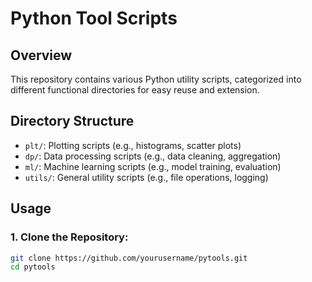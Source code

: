 # Python Tool Scripts

## Overview
This repository contains various Python utility scripts, categorized into different functional directories for easy reuse and extension.

## Directory Structure
- `plt/`: Plotting scripts (e.g., histograms, scatter plots)
- `dp/`: Data processing scripts (e.g., data cleaning, aggregation)
- `ml/`: Machine learning scripts (e.g., model training, evaluation)
- `utils/`: General utility scripts (e.g., file operations, logging)

## Usage

### 1. Clone the Repository:
```bash
git clone https://github.com/yourusername/pytools.git
cd pytools
